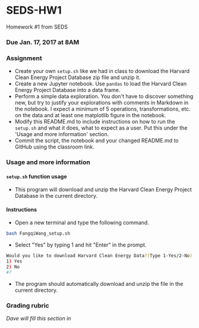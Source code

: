 # SEDS-HW1
Homework #1 from SEDS


### Due Jan. 17, 2017 at 8AM


### Assignment
* Create your own ``setup.sh`` like we had in class to download the Harvard Clean Energy Project Database zip file and unzip it.
* Create a new Jupyter notebook.  Use ``pandas`` to load the Harvard Clean Energy Project Database into a data frame.
* Perform a simple data exploration.  You don't have to discover something new, but try to justify your explorations with comments in Markdown in the notebook.  I expect a minimum of 5 operations, transformations, etc. on the data and at least one matplotlib figure in the notebook.
* Modify this README.md to include instructions on how to run the ``setup.sh`` and what it does, what to expect as a user.  Put this under the 'Usage and more information' section.
* Commit the script, the notebook and your changed README.md to GitHub using the classroom link.


### Usage and more information
#### ``setup.sh`` function usage
* This program will download and unzip the Harvard Clean Energy Project Database in the current directory.


#### Instructions

* Open a new terminal and type the following command.

```bash
bash FangqiWang_setup.sh
```

* Select "Yes" by typing 1 and hit "Enter" in the prompt.

```bash
Would you like to download Harvard Clean Energy Data?(Type 1-Yes/2-No)
1) Yes
2) No
#? 
```
* The program should automatically download and unzip the file in the current directory.


### Grading rubric
_Dave will fill this section in_
